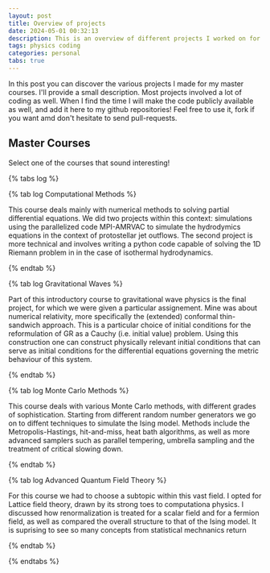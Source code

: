 ```yaml
---
layout: post
title: Overview of projects
date: 2024-05-01 00:32:13
description: This is an overview of different projects I worked on for various courses
tags: physics coding 
categories: personal
tabs: true
---
```


In this post you can discover the various projects I made for my master courses. I'll provide a small description. Most projects involved a lot of coding as well. When I find the time I will make the code publicly available as well, and add it here to my github repositories! Feel free to use it, fork if you want amd don't hesitate to send pull-requests. 

## Master Courses


Select one of the courses that sound interesting!

{% tabs log  %}

{% tab log Computational Methods %}

This course deals mainly with numerical methods to solving partial differential equations. We did two projects within this context: simulations using the parallelized code MPI-AMRVAC to simulate the hydrodymics equations in the context of protostellar jet outflows. The second project is more technical and involves writing a python code capable of solving the 1D Riemann problem in in the case of isothermal hydrodynamics. 

{% endtab %}

{% tab log Gravitational Waves %}

Part of this introductory course to gravitational wave physics is the final project, for which we were given a particular assignement. Mine was about numerical relativity, more specifically the (extended) conformal thin-sandwich approach. This is a particular choice of initial conditions for the reformulation of GR as a Cauchy (i.e. initial value) problem. Using this construction one can construct physically relevant initial conditions that can serve as initial conditions for the differential equations governing the metric behaviour of this system. 

{% endtab %}

{% tab log Monte Carlo Methods %}

This course deals with various Monte Carlo methods, with different grades of sophistication. Starting from different random number generators we go on to diffent techniques to simulate the Ising model. Methods include the Metropolis-Hastings, hit-and-miss, heat bath algorithms, as well as more advanced samplers such as parallel tempering, umbrella sampling and the treatment of critical slowing down.

{% endtab %}

{% tab log Advanced Quantum Field Theory %}

For this course we had to choose a subtopic within this vast field. I opted for Lattice field theory, drawn by its strong toes to computationa physics. I discussed how renormalization is treated for a scalar field and for a fermion field, as well as compared the overall structure to that of the Ising model. It is suprising to see so many concepts from statistical mechnanics return

{% endtab %}

{% endtabs %}

